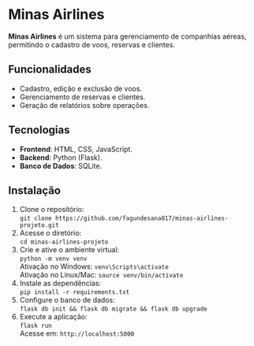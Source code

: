 # Minas Airlines

**Minas Airlines** é um sistema para gerenciamento de companhias aéreas, permitindo o cadastro de voos, reservas e clientes.

## Funcionalidades
- Cadastro, edição e exclusão de voos.
- Gerenciamento de reservas e clientes.
- Geração de relatórios sobre operações.

## Tecnologias
- **Frontend**: HTML, CSS, JavaScript.
- **Backend**: Python (Flask).
- **Banco de Dados**: SQLite.

## Instalação
1. Clone o repositório:  
   `git clone https://github.com/fagundesana017/minas-airlines-projeto.git`
2. Acesse o diretório:  
   `cd minas-airlines-projeto`
3. Crie e ative o ambiente virtual:  
   `python -m venv venv`  
   Ativação no Windows: `venv\Scripts\activate`  
   Ativação no Linux/Mac: `source venv/bin/activate`
4. Instale as dependências:  
   `pip install -r requirements.txt`
5. Configure o banco de dados:  
   `flask db init && flask db migrate && flask db upgrade`
6. Execute a aplicação:  
   `flask run`  
   Acesse em: `http://localhost:5000`

